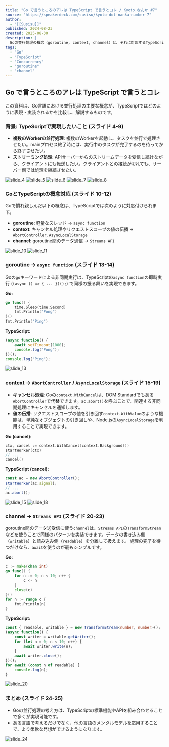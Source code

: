 ```yaml
---
title: "Go で言うところのアレは TypeScript で言うとコレ / Kyoto.なんか #7"
source: "https://speakerdeck.com/susisu/kyoto-dot-nanka-number-7"
author:
  - "[[Susisu]]"
published: 2024-08-23
created: 2025-08-30
description: |
  Goの並行処理の概念（goroutine, context, channel）と、それに対応するTypeScriptの機能（async function, AbortController, AsyncLocalStorage, Streams API）を比較し、解説するスライドです。
tags:
  - "Go"
  - "TypeScript"
  - "Concurrency"
  - "goroutine"
  - "channel"
---
```


## Go で言うところのアレは TypeScript で言うとコレ

この資料は、Go言語における並行処理の主要な概念が、TypeScriptではどのように表現・実装されるかを比較し、解説するものです。

### 背景: TypeScriptで実現したいこと (スライド 4-9)

- **複数のWorkerの並行処理**: 複数のWorkerを起動し、タスクを並行で処理させたい。mainプロセス終了時には、実行中のタスクが完了するのを待ってから終了させたい。
- **ストリーミング処理**: APIサーバーからのストリームデータを受信し続けながら、クライアントにも転送したい。クライアントとの接続が切れても、サーバー側では処理を継続させたい。

![slide_4](https://files.speakerdeck.com/presentations/3724b953da744f43a635d27dffbba12d/slide_4.jpg)
![slide_5](https://files.speakerdeck.com/presentations/3724b953da744f43a635d27dffbba12d/slide_5.jpg)
![slide_6](https://files.speakerdeck.com/presentations/3724b953da744f43a635d27dffbba12d/slide_6.jpg)
![slide_7](https://files.speakerdeck.com/presentations/3724b953da744f43a635d27dffbba12d/slide_7.jpg)
![slide_8](https://files.speakerdeck.com/presentations/3724b953da744f43a635d27dffbba12d/slide_8.jpg)

### GoとTypeScriptの概念対応 (スライド 10-12)

Goで慣れ親しんだ以下の概念は、TypeScriptでは次のように対応付けられます。

- **goroutine**: 軽量なスレッド → `async function`
- **context**: キャンセル処理やリクエストスコープの値の伝播 → `AbortController`, `AsyncLocalStorage`
- **channel**: goroutine間のデータ通信 → `Streams API`

![slide_10](https://files.speakerdeck.com/presentations/3724b953da744f43a635d27dffbba12d/slide_10.jpg)
![slide_11](https://files.speakerdeck.com/presentations/3724b953da744f43a635d27dffbba12d/slide_11.jpg)

### goroutine → `async function` (スライド 13-14)

Goの`go`キーワードによる非同期実行は、TypeScriptの`async function`の即時実行 (`(async () => { ... })();`) で同様の振る舞いを実現できます。

**Go:**

```go
go func() {
    time.Sleep(time.Second)
    fmt.Println("Pong")
}()
fmt.Println("Ping")
```

**TypeScript:**

```typescript
(async function() {
    await setTimeout(1000);
    console.log("Pong");
})();
console.log("Ping");
```

![slide_13](https://files.speakerdeck.com/presentations/3724b953da744f43a635d27dffbba12d/slide_13.jpg)

### context → `AbortController` / `AsyncLocalStorage` (スライド 15-19)

- **キャンセル処理**: Goの`context.WithCancel`は、DOM Standardでもある`AbortController`で代替できます。`ac.abort()`を呼ぶことで、関連する非同期処理にキャンセルを通知します。
- **値の伝播**: リクエストスコープの値を引き回す`context.WithValue`のような機能は、単純なオブジェクトの引き回しや、Node.jsの`AsyncLocalStorage`を利用することで実現できます。

**Go (cancel):**

```go
ctx, cancel := context.WithCancel(context.Background())
startWorker(ctx)
// ...
cancel()
```

**TypeScript (cancel):**

```typescript
const ac = new AbortController();
startWorker(ac.signal);
// ...
ac.abort();
```

![slide_15](https://files.speakerdeck.com/presentations/3724b953da744f43a635d27dffbba12d/slide_15.jpg)
![slide_18](https://files.speakerdeck.com/presentations/3724b953da744f43a635d27dffbba12d/slide_18.jpg)

### channel → `Streams API` (スライド 20-23)

goroutine間のデータ送受信に使う`channel`は、`Streams API`の`TransformStream`などを使うことで同様のパターンを実装できます。データの書き込み側（`writable`）と読み込み側（`readable`）を分離して扱えます。
処理の完了を待つだけなら、`await`を使うのが最もシンプルです。

**Go:**

```go
c := make(chan int)
go func() {
    for n := 0; n < 10; n++ {
        c <- n
    }
    close(c)
}()
for n := range c {
    fmt.Println(n)
}
```

**TypeScript:**

```typescript
const { readable, writable } = new TransformStream<number, number>();
(async function() {
    const writer = writable.getWriter();
    for (let n = 0; n < 10; n++) {
        await writer.write(n);
    }
    await writer.close();
})();
for await (const n of readable) {
    console.log(n);
}
```

![slide_20](https://files.speakerdeck.com/presentations/3724b953da744f43a635d27dffbba12d/slide_20.jpg)

### まとめ (スライド 24-25)

- Goの並行処理の考え方は、TypeScriptの標準機能やAPIを組み合わせることで多くが実現可能です。
- ある言語で考えるだけでなく、他の言語のメンタルモデルを応用することで、より柔軟な発想ができるようになります。

![slide_24](https://files.speakerdeck.com/presentations/3724b953da744f43a635d27dffbba12d/slide_24.jpg)
